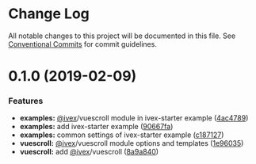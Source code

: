 # Change Log

All notable changes to this project will be documented in this file.
See [Conventional Commits](https://conventionalcommits.org) for commit guidelines.

# 0.1.0 (2019-02-09)


### Features

* **examples:** [@ivex](https://github.com/ivex)/vuescroll module in ivex-starter example ([4ac4789](https://github.com/shimarulin/ivex/commit/4ac4789))
* **examples:** add ivex-starter example ([90667fa](https://github.com/shimarulin/ivex/commit/90667fa))
* **examples:** common settings of ivex-starter example ([c187127](https://github.com/shimarulin/ivex/commit/c187127))
* **vuescroll:** [@ivex](https://github.com/ivex)/vuescroll module options and templates ([1e96035](https://github.com/shimarulin/ivex/commit/1e96035))
* **vuescroll:** add [@ivex](https://github.com/ivex)/vuescroll ([8a9a840](https://github.com/shimarulin/ivex/commit/8a9a840))
